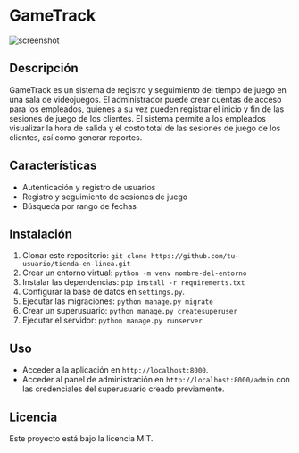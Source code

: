 # GameTrack

![screenshot](screenshot.png)

## Descripción

GameTrack es un sistema de registro y seguimiento del tiempo de juego en una sala de videojuegos. El administrador puede crear cuentas de acceso para los empleados, quienes a su vez pueden registrar el inicio y fin de las sesiones de juego de los clientes. El sistema permite a los empleados visualizar la hora de salida y el costo total de las sesiones de juego de los clientes, así como generar reportes.

## Características

- Autenticación y registro de usuarios
- Registro y seguimiento de sesiones de juego
- Búsqueda por rango de fechas

## Instalación

1. Clonar este repositorio: `git clone https://github.com/tu-usuario/tienda-en-linea.git`
2. Crear un entorno virtual: `python -m venv nombre-del-entorno`
3. Instalar las dependencias: `pip install -r requirements.txt`
4. Configurar la base de datos en `settings.py`.
5. Ejecutar las migraciones: `python manage.py migrate`
6. Crear un superusuario: `python manage.py createsuperuser`
7. Ejecutar el servidor: `python manage.py runserver`

## Uso

- Acceder a la aplicación en `http://localhost:8000`.
- Acceder al panel de administración en `http://localhost:8000/admin` con las credenciales del superusuario creado previamente.

## Licencia

Este proyecto está bajo la licencia MIT.
